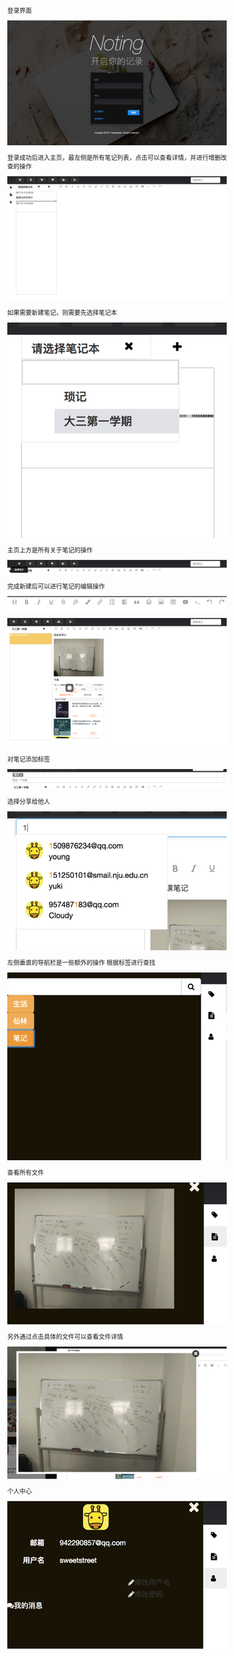 登录界面

![](https://github.com/sweetStreet/Noting/blob/master/images/屏幕快照%202017-12-12%20上午9.39.26.png)

登录成功后进入主页，最左侧是所有笔记列表，点击可以查看详情，并进行增删改查的操作

![](https://github.com/sweetStreet/Noting/blob/master/images/屏幕快照%202017-12-12%20上午9.39.44.png)

如果需要新建笔记，则需要先选择笔记本

![](https://github.com/sweetStreet/Noting/blob/master/images/屏幕快照%202017-12-12%20上午9.39.58.png)

主页上方是所有关于笔记的操作

![](https://github.com/sweetStreet/Noting/blob/master/images/屏幕快照%202017-12-12%20上午9.40.14.png)

完成新建后可以进行笔记的编辑操作

![](https://github.com/sweetStreet/Noting/blob/master/images/屏幕快照%202017-12-12%20上午9.41.38.png)

![](https://github.com/sweetStreet/Noting/blob/master/images/屏幕快照%202017-12-12%20上午9.48.24.png)

对笔记添加标签

![](https://github.com/sweetStreet/Noting/blob/master/images/屏幕快照%202017-12-12%20上午9.48.45.png)

选择分享给他人

![](https://github.com/sweetStreet/Noting/blob/master/images/屏幕快照%202017-12-12%20上午9.49.01.png)

左侧垂直的导航栏是一些额外的操作
根据标签进行查找

![](https://github.com/sweetStreet/Noting/blob/master/images/屏幕快照%202017-12-12%20上午10.16.59.png)

查看所有文件

![](https://github.com/sweetStreet/Noting/blob/master/images/屏幕快照%202017-12-12%20上午10.17.09.png)

另外通过点击具体的文件可以查看文件详情

![](https://github.com/sweetStreet/Noting/blob/master/images/屏幕快照%202017-12-12%20上午10.18.02.png)

个人中心

![](https://github.com/sweetStreet/Noting/blob/master/images/屏幕快照%202017-12-12%20上午10.17.17.png)










